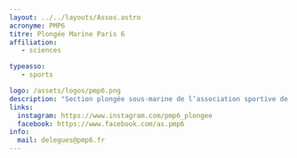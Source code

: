 ```yaml
---
layout: ../../layouts/Assos.astro
acronyme: PMP6
titre: Plongée Marine Paris 6
affiliation: 
   - sciences

typeasso: 
   - sports

logo: /assets/logos/pmp6.png
description: "Section plongée sous-marine de l’association sportive de Sorbonne Université"
links:
  instagram: https://www.instagram.com/pmp6_plongee
  facebook: https://www.facebook.com/as.pmp6
info:
  mail: delegues@pmp6.fr
---
```

